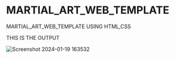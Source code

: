 # MARTIAL_ART_WEB_TEMPLATE
MARTIAL_ART_WEB_TEMPLATE USING HTML,CSS

THIS  IS THE OUTPUT

![Screenshot 2024-01-19 163532](https://github.com/DhwaniP30/MARTIAL_ART_WEB_TEMPLATE/assets/157114704/d87a5964-5cbf-47a1-9de9-22e160d3d7fe)

